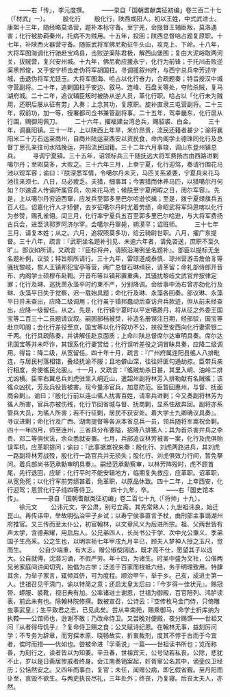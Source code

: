 <!-- { "loadSidebar": true } -->
　　——右「传」，李元度撰。
　　——录自「国朝耆献类征初编」卷三百二十七（「材武」一）。
　　殷化行
　　殷化行，陕西咸阳人。初以王姓，中式武进士。康熙十三年，随经略莫洛营，题补本标守备。至宁羌，会提督王辅臣叛，莫洛遇害；化行被胁羁秦州，托病不为贼用。十五年，投回；陕西总督哈占题复原职。十七年，补陕西火器营守备。随振武将军佛尼勒征牛头山，攻克上、下岭。十八年，大将军图海调化行驰赴宝鸡县，击败逆渠陈君极，解西山堡围；复由大泥峪取两河关，拔贼营，复兴安州城。十九年，佛尼勒应援永宁，化行为前锋；于托川击败逆渠黑邦俊，又于安宁桥击走伪将军胡国柱。寻调援叙州府，与西宁总兵李芳述守城，击退伪将军尤廷玉。大将军图海、哈占以化行奋力，合疏题奏；特旨授汉中城守营副将。二十年，追剿国柱于安边、叙马、连峰、石盘关等处，夺险杀贼，复马湖府城。二十二年，追议辅臣叛时被胁从逆人员，革化行职。哈占以「化行未为贼用，还职后屡从征有劳」入奏；上念其功，复原职。旋补直隶三屯营副将。二十三年，叙前功，加一等，授署都司佥书兼管副将事。二十五年，驾幸畿东，化行扈从行围，赐御用佩刀。
　　二十六年，擢福建台湾总兵，赐貂裘、白金。
　　三十年，调襄阳镇。三十一年，上以陕西上年旱，米价昂贵，流民还籍者甚少；谕将襄阳米二十万石运至商州，自商州陆运至西安以资民食，命内阁学士德珠同化行及总督丁思孔亲往司水陆挽运，并招流民回籍。三十二年六月事竣，调山东登州镇总兵。
　　寻调宁夏镇。三十五年，诏领标兵三千随抚远大将军费扬古由西路进剿噶尔丹；至昭莫多，大败之。三十六年三月，上幸宁夏，化行迎驾，奏请行围花马池以观军容；谕曰：『朕深悉军情，令噶尔丹未灭，马匹关系紧要，宁夏兵来花马池往来须七、八日，马必疲乏。夫猎，细事耳；今罢猎而休养马匹，以猎噶尔丹何如？尔速遣人传谕所属官兵，勿来花马池；候朕至宁夏闲暇之日，阅尔军容』。先是，上以噶尔丹穷迫西窜，应发兵至郭多里巴尔哈逊侦擒；至是，拨宁夏绿旗兵五百人往。诏嘉化行人才矫健，去岁征噶尔丹时尤着劳绩，命昭武将军玛思喀以化行为参赞，赐孔雀翎。闰三月，化行率宁夏兵五百至郭多里巴尔哈逊，与大将军费扬古兵会，进至洪郭罗阿济尔罕。会噶尔丹窜毙，朔漠平；诏班师。
　　三十七年三月，请复本姓；从之。六月，追叙照莫多功，给云骑尉世职。八月，擢广东提督。三十八年，疏言：『武职坐名题补引见、未逾六年者，请免咨送，庶职不至久旷』。部议如所请。又疏言：『臣标将弁，请照沿海例坐名题补』。部臣以提标无坐名题补例，议驳；特旨照所请行。三十九年，雷琼道成泰慎、琼州营游击詹伯豸等骚扰黎岐，黎人王镇邦犯宝亭等营，两广总督石琳缉获，请革留；命礼部侍郎开音布、内阁学士硕穆布赴鞫。开音布等以镇邦置重典，其骚扰黎岐文武官弁按律定罪；化行及琳、巡抚萧永藻平时约束不严，分别降调。会给事中汤右曾亦劾化行及琳、永藻平日失于觉察，迟一载始具题；命化行及琳、永藻各回奏。部议琳、永藻平日并未查出，应降二级调用；化行虽于镇邦蠢动后查访弁兵款迹，但从前未经查出，应降一级留任。从之。先是，化行镇宁夏时以平定噶爵丹，将从征之外委王国宝等二百三十二员题请议叙。嗣因部档被焚，补造名册误注日期，经部驳，国宝等赴京叩阍；会化行差役至京，国宝等以化行叙功不公，挟役至安西向化行妻索银二千两。化行具疏陈奏，并讲解任赴京面质；上命川陕总督席尔达审明具奏。席尔达讯国宝等并未吓诈，其银系化行妻赏给；化行误听差役之词冒昧具奏，应降二级调用。得旨：降二级，从宽留任。四十年十月，疏言：『广州府属连阳县徭人八排毗连，与居民村落相错，叠经抚谕不服；且地僻山深，往往奸匪勾通劫掠。臣带兵亲行相度，务使徭民允服』。十一月，又疏言：『徭贼劫杀日甚，其里入峒、油岭二排尤凶横。臣率右翼总兵刘虎驻里入峒近山，遣韶州副将林芳入排勒献有名贼徭；该徭众凶抗，芳及兵役皆被害。现今量添官兵，加意防范。臣暂回惠州，与督、抚面商会剿』。谕曰；『殷化行前以连山徭人扰害百姓，请率兵进剿；今又奏副将林芳为徭人所害，官兵亦被伤残，化行节回省城与督、抚商剿，显系怯敌奔回。副将亦系管兵大员，为徭人所害；若不行征剿，居民不获安处。着大学士九卿确议具奏』。寻议进剿；命化行及广西、湖南提督等各派本省总兵一员，领兵随将军嵩祝会剿。四十一年四月，师至连州，三省兵分布要隘，招降八排猺人；其为首杀害弁兵之李贵、邓二等俱伏法，余众悉就安置。七月，兵部追议林芳被害一案，化行及虎俱贻误军机，应革职提问；谕曰：『此事据嵩祝来奏：殷化行、刘虎两路进兵，其刘虎一路副将林芳战殁，殷化行一路官兵并无损失；股化行、刘虎俱效力行间，暂免拏问。着兵部尚书范承勳审明具奏』。嗣经范承勳察审，以林芳阵殁时，虎不顾首尾，先行退回，应斩；化行平时不能安辑地方，临期复失救应，应革职。诏革职，从宽免死；以化行军前劳绩甚着，免革职，以原品休致。四十二年，上幸西安，化行迎驾；恩赏化行子纯四等侍卫。
　　四十九年，卒。
　　——右「国史馆本传」。
　　——录自「国朝耆献类征初编」卷二百七十九（「将帅」十九）。
　　徐元文
　　公讳元文，字公肃，别号立斋。其先常熟人；九世祖讳良，始迁崑山。再传讳申，举故明弘治甲子乡试；以寿宁侯事直言予杖，由刑部主事谪湖州府推官。又三传而至太仆公，初官翰林，以文章风义为后进所宗。祖、父两世皆有声太学，含德弗耀，用启后人。公兄弟四人，长尚书公干学、次中允公秉义、季弟国子生亮釆。公之生也，以明崇祯七年甲戌九月辛已，顾夫人梦神人授之玉尺，觉而生。
　　公自少端重，有大志。赠公俶傥阔达，既才高不仕，愿望其子以远大。公自就傅，沈潜习诵，不假严劳。年十四，为诸生。时吴中盛为文社，公偕两兄弟家庭间讲闻切究，独倡为古学；泛滥于百家而根柢六经，务于明理致用。特肆其余，为举子家言，辄倾其侪，可为度程。顺治甲午，举于乡。己亥，成进士第一人。世祖召见干清门，谕以特简之意；还启太皇太后曰：『今岁得一佳状元』。赐冠带、蟒服、裘靴，视旧典有加。公率诸进士谢恩，世祖为御殿，百官陪列、鸿胪读表，前此未有也。除翰林院修撰。数被宣召，公诗云：『空传枚马金门侍，只倚雕虫事武皇』；生平致君之志，已见此矣。尝从幸南苑，赐乘御马，命学士折库纳为执鞚——公馆师也，逊谢不敢；乃改命侍卫。又尝晚对便殿，夜分赐馔——世祖又问『从者得毋饥乎』？复命侍卫赐之食；公又赋诗纪恩。在翰林无事，益刻厉问学；不专务为辞章，而穷探本原、晓畅故实，折衷裁剂，度其不悖于古而于今宜者，俟时而措——优如也。尝被命进「孚斋说」一篇——世祖读书所也；览而称善，为刻行之，读者皆以为知要。辛丑春，世祖宾天，公号恸若私丧。公除，悲犹不止，岁以是日斋居惨戚者终身。会江南奏销案起，奸胥窜公名其中，谪銮仪卫经历；公恬然安之。又四年而事白，复官；未任，闻赠公病，即乞假省觐。至丹阳而讣至，哀毁不欲生。与两史执丧尽礼，三年处外；终丧，乃复寝。后丧太夫人，亦然。
